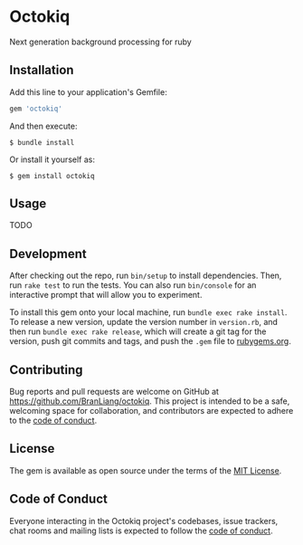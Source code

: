 # Octokiq

Next generation background processing for ruby

## Installation

Add this line to your application's Gemfile:

```ruby
gem 'octokiq'
```

And then execute:

    $ bundle install

Or install it yourself as:

    $ gem install octokiq

## Usage

TODO

## Development

After checking out the repo, run `bin/setup` to install dependencies. Then, run `rake test` to run the tests. You can also run `bin/console` for an interactive prompt that will allow you to experiment.

To install this gem onto your local machine, run `bundle exec rake install`. To release a new version, update the version number in `version.rb`, and then run `bundle exec rake release`, which will create a git tag for the version, push git commits and tags, and push the `.gem` file to [rubygems.org](https://rubygems.org).

## Contributing

Bug reports and pull requests are welcome on GitHub at https://github.com/BranLiang/octokiq. This project is intended to be a safe, welcoming space for collaboration, and contributors are expected to adhere to the [code of conduct](https://github.com/BranLiang/octokiq/blob/master/CODE_OF_CONDUCT.md).


## License

The gem is available as open source under the terms of the [MIT License](https://opensource.org/licenses/MIT).

## Code of Conduct

Everyone interacting in the Octokiq project's codebases, issue trackers, chat rooms and mailing lists is expected to follow the [code of conduct](https://github.com/BranLiang/octokiq/blob/master/CODE_OF_CONDUCT.md).
